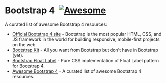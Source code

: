 # Bootstrap 4 &nbsp;[![Awesome](https://cdn.rawgit.com/sindresorhus/awesome/d7305f38d29fed78fa85652e3a63e154dd8e8829/media/badge.svg)](https://github.com/sindresorhus/awesome)

A curated list of awesome Bootstrap 4 resources:

- [Official Bootstrap 4 site](https://v4-alpha.getbootstrap.com/) - Bootstrap is the most popular HTML, CSS, and JS framework in the world for building responsive, mobile-first projects on the web.
- [Bootstrap Kit](https://bootstrap-kit.highweb.tech/) - All you want from Bootstrap but don't have in Bootstrap (yet).
- [Bootstrap Float Label](https://github.com/tonystar/bootstrap-float-label) - Pure CSS implementation of Float Label pattern for Bootstrap 4.
- [Awesome Bootstrap 4](https://github.com/highweb/awesome-bootstrap4) - A curated list of awesome Bootstrap 4 resources.
